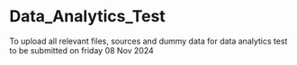 # Data_Analytics_Test
To upload all relevant files, sources and dummy data for data analytics test to be submitted on friday 08 Nov 2024
